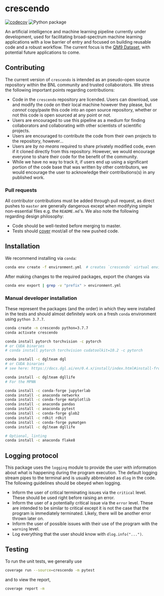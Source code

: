 # crescendo
[![codecov](https://codecov.io/gh/x94carbone/crescendo/branch/master/graph/badge.svg?token=0M8IGBBWXQ)](https://codecov.io/gh/x94carbone/crescendo)
![Python package](https://github.com/x94carbone/crescendo/workflows/Python%20package/badge.svg?branch=master)

An artificial intelligence and machine learning pipeline currently under development, used for facilitating broad-spectrum machine learning applications with a low barrier of entry and focused on building reusable code and a robust workflow. The current focus is the [QM9 Dataset](http://quantum-machine.org/datasets/), with potential future applications to come.

## Contributing

The current version of `crescendo` is intended as an pseudo-open source repository within the BNL community and trusted collaborators. We stress the following important points regarding contributions:
* Code in the `crescendo` repository are licended. Users can download, use and modify the code on their local machine however they please, but *cannot* copy/paste this code into an open source repository, whether or not this code is open sourced at any point or not.
* Users are encouraged to use this pipeline as a medium for finding collaborators and collaborating with other scientists of scientific projects.
* Users are encouraged to contribute the code from their own projects to the repository, however...
* Users are *by no means* required to share privately modified code, even if it cloned directly from this repository. However, we would encourage everyone to share their code for the benefit of the community.
* While we have no way to track it, if users end up using a significant portion of the code base that was written by other contributors, we would encourage the user to acknowledge their contributions(s) in any published work.

### Pull requests
All contributor contributions must be added through pull request, as direct pushes to `master` are generally dangerous except when modifying simple non-essential files e.g. the `README.md`'s. We also note the following regarding design philosophy:
* Code should be well-tested before merging to master.
* Tests should [cover](https://stackoverflow.com/questions/195008/what-is-code-coverage-and-how-do-you-measure-it#:~:text=Code%20coverage%20is%20a%20measurement,tests%20against%20the%20instrumented%20product.) most/all of the new pushed code. 


## Installation
We recommend installing via `conda`:
```bash
conda env create -f environment.yml  # creates `crescendo` virtual environment
```

After making changes to the required packages, export the changes via
```bash
conda env export | grep -v "prefix" > environment.yml
```

### Manual developer installation
These represent the packages (and the order) in which they were installed in the tests and should almost definitely work on a fresh `conda` environment using `python 3.7.7`.
```bash
conda create -n crescendo python=3.7.7
conda activate crescendo

conda install pytorch torchvision -c pytorch
# or CUDA binaries
# conda install pytorch torchvision cudatoolkit=10.2 -c pytorch

conda install -c dglteam dgl
# or CUDA binaries
# see here: https://docs.dgl.ai/en/0.4.x/install/index.html#install-from-conda

conda install -c dglteam dgllife
# For the MPNN

conda install -c conda-forge jupyterlab
conda install -c anaconda networkx
conda install -c conda-forge matplotlib
conda install -c anaconda pandas
conda install -c anaconda pytest
conda install -c conda-forge glob2
conda install -c rdkit rdkit
conda install -c conda-forge pymatgen
conda install -c dglteam dgllife

# Optional, linting
conda install -c anaconda flake8
```

## Logging protocol
This package uses the `logging` module to provide the user with information about what is happening during the program execution. The default logging stream pipes to the terminal and is usually abbreviated as `dlog` in the code. The following guidelines should be obeyed when logging.
* Inform the user of critical terminating issues via the `critical` level. These should be used right before raising an error.
* Inform the user of a potentially critical issue via the `error` level. These are intended to be similar to critical except it is not the case that the program is immediately terminated. Likely, there will be another error thrown later on.
* Inform the user of possible issues with their use of the program with the `warning` level.
* Log everything that the user should know with `dlog.info("...")`.

## Testing
To run the unit tests, we generally use
```bash
coverage run --source=crescendo -m pytest
```
and to view the report,
```bash
coverage report -m
```
